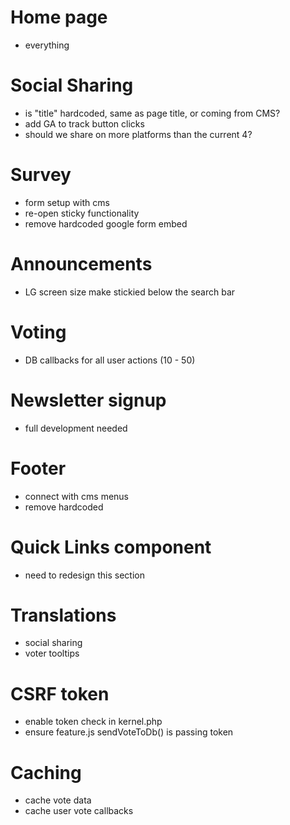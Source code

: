 # Home page
- everything

# Social Sharing
- is "title" hardcoded, same as page title, or coming from CMS?
- add GA to track button clicks
- should we share on more platforms than the current 4?

# Survey 
- form setup with cms
- re-open sticky functionality
- remove hardcoded google form embed

# Announcements
- LG screen size make stickied below the search bar

# Voting 
- DB callbacks for all user actions (10 - 50)

# Newsletter signup
- full development needed

# Footer 
- connect with cms menus
- remove hardcoded

# Quick Links component 
- need to redesign this section

# Translations 
- social sharing
- voter tooltips

# CSRF token
- enable token check in kernel.php
- ensure feature.js sendVoteToDb() is passing token

# Caching
- cache vote data
- cache user vote callbacks

